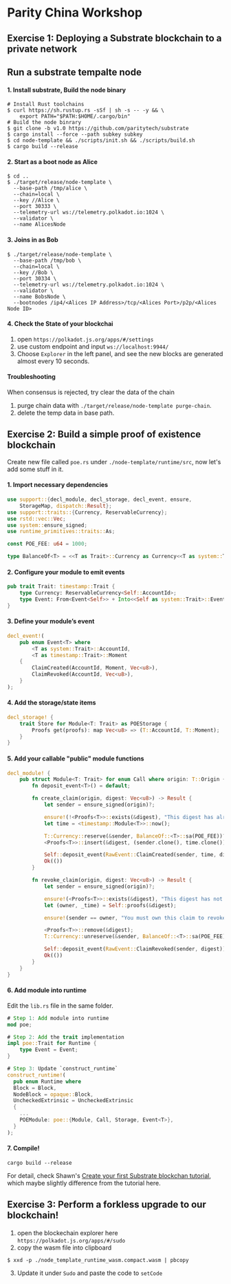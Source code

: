 # Parity China Workshop

## Exercise 1: Deploying a Substrate blockchain to a private network

## Run a substrate tempalte node

#### 1. Install substrate, Build the node binary

```shell
# Install Rust toolchains
$ curl https://sh.rustup.rs -sSf | sh -s -- -y && \
	export PATH="$PATH:$HOME/.cargo/bin"
# Build the node binrary
$ git clone -b v1.0 https://github.com/paritytech/substrate
$ cargo install --force --path subkey subkey
$ cd node-template && ./scripts/init.sh && ./scripts/build.sh
$ cargo build --release
```

#### 2. Start as a boot node as Alice 


```shell
$ cd ..
$ ./target/release/node-template \
  --base-path /tmp/alice \
  --chain=local \
  --key //Alice \
  --port 30333 \
  --telemetry-url ws://telemetry.polkadot.io:1024 \
  --validator \
  --name AlicesNode
```

#### 3. Joins in as Bob

```shell
$ ./target/release/node-template \
  --base-path /tmp/bob \
  --chain=local \
  --key //Bob \
  --port 30334 \
  --telemetry-url ws://telemetry.polkadot.io:1024 \
  --validator \
  --name BobsNode \
  --bootnodes /ip4/<Alices IP Address>/tcp/<Alices Port>/p2p/<Alices Node ID>
```

#### 4. Check the State of your blockchai

1. open `https://polkadot.js.org/apps/#/settings`
2. use custom endpoint and input `ws://localhost:9944/`
3. Choose `Explorer` in the left panel, and see the new blocks are generated almost every 10 seconds.

#### Troubleshooting
When consensus is rejected, try clear the data of the chain
1. purge chain data with `./target/release/node-template purge-chain`.
2. delete the temp data in base path. 

## Exercise 2: Build a simple proof of existence blockchain

Create new file called `poe.rs` under `./node-template/runtime/src`, now let's add some stuff in it.

#### 1. Import necessary dependencies
```rust
use support::{decl_module, decl_storage, decl_event, ensure,
    StorageMap, dispatch::Result};
use support::traits::{Currency, ReservableCurrency};
use rstd::vec::Vec;
use system::ensure_signed;
use runtime_primitives::traits::As;

const POE_FEE: u64 = 1000;

type BalanceOf<T> = <<T as Trait>::Currency as Currency<<T as system::Trait>::AccountId>>::Balance;
```

#### 2. Configure your module to emit events

```rust
pub trait Trait: timestamp::Trait {
    type Currency: ReservableCurrency<Self::AccountId>;
    type Event: From<Event<Self>> + Into<<Self as system::Trait>::Event>;
}
```

#### 3. Define your module’s event

```rust
decl_event!(
	pub enum Event<T> where
        <T as system::Trait>::AccountId,
        <T as timestamp::Trait>::Moment
    {
        ClaimCreated(AccountId, Moment, Vec<u8>),
		ClaimRevoked(AccountId, Vec<u8>),
    }
);
```

#### 4. Add the storage/state items
```rust
decl_storage! {
	trait Store for Module<T: Trait> as POEStorage {
		Proofs get(proofs): map Vec<u8> => (T::AccountId, T::Moment);
	}
}
```

#### 5. Add your callable "public" module functions
```rust
decl_module! {
    pub struct Module<T: Trait> for enum Call where origin: T::Origin {
        fn deposit_event<T>() = default;

        fn create_claim(origin, digest: Vec<u8>) -> Result {
            let sender = ensure_signed(origin)?;

            ensure!(!<Proofs<T>>::exists(&digest), "This digest has already been claimed");
            let time = <timestamp::Module<T>>::now();

            T::Currency::reserve(&sender, BalanceOf::<T>::sa(POE_FEE))?;
            <Proofs<T>>::insert(&digest, (sender.clone(), time.clone()));

            Self::deposit_event(RawEvent::ClaimCreated(sender, time, digest));
            Ok(())
        }

        fn revoke_claim(origin, digest: Vec<u8>) -> Result {
            let sender = ensure_signed(origin)?;

            ensure!(<Proofs<T>>::exists(&digest), "This digest has not been claimed yet");
            let (owner, _time) = Self::proofs(&digest);

            ensure!(sender == owner, "You must own this claim to revoke it");

            <Proofs<T>>::remove(&digest);
            T::Currency::unreserve(&sender, BalanceOf::<T>::sa(POE_FEE));

            Self::deposit_event(RawEvent::ClaimRevoked(sender, digest));
            Ok(())
        }
    }
}      
```

#### 6. Add module into runtime

Edit the `lib.rs` file in the same folder.

```rust
# Step 1: Add module into runtime
mod poe;
```

```rust
# Step 2: Add the trait implementation
impl poe::Trait for Runtime {
	type Event = Event;
}
```

```rust
# Step 3: Update `construct_runtime`
construct_runtime!(
  pub enum Runtime where
  Block = Block,
  NodeBlock = opaque::Block,
  UncheckedExtrinsic = UncheckedExtrinsic
  {
    ...
    POEModule: poe::{Module, Call, Storage, Event<T>},
  }
);
```

#### 7. Compile! 
```shell
cargo build --release
```

For detail, check Shawn's [Create your first Substrate blockchan tutorial](https://hackmd.io/B-jWKzRCQmq1gPtFFkXjFA#Proof-Of-Existence-Chain), which maybe slightly difference from the tutorial here.

## Exercise 3: Perform a forkless upgrade to our blockchain!

#### 
1. open the blockechain explorer here `https://polkadot.js.org/apps/#/sudo`
2. copy the wasm file into clipboard 
```shell
$ xxd -p ./node_template_runtime_wasm.compact.wasm | pbcopy
```
3. Update it under `Sudo` and paste the code to `setCode`
